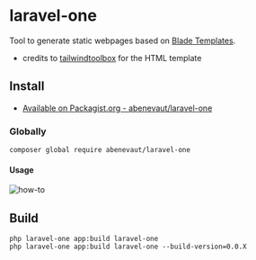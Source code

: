 # laravel-one

Tool to generate static webpages based on [Blade Templates](https://laravel.com/docs/9.x/blade).

- credits to [tailwindtoolbox](https://github.com/tailwindtoolbox/Minimal-Blog) for the HTML template

## Install

- [Available on Packagist.org - abenevaut/laravel-one](https://packagist.org/packages/abenevaut/laravel-one)

### Globally
```shell
composer global require abenevaut/laravel-one
```

#### Usage
![how-to](https://github.com/abenevaut/laravel-one/blob/master/laravel-one-demo.gif)

## Build
```shell
php laravel-one app:build laravel-one
php laravel-one app:build laravel-one --build-version=0.0.X
```
